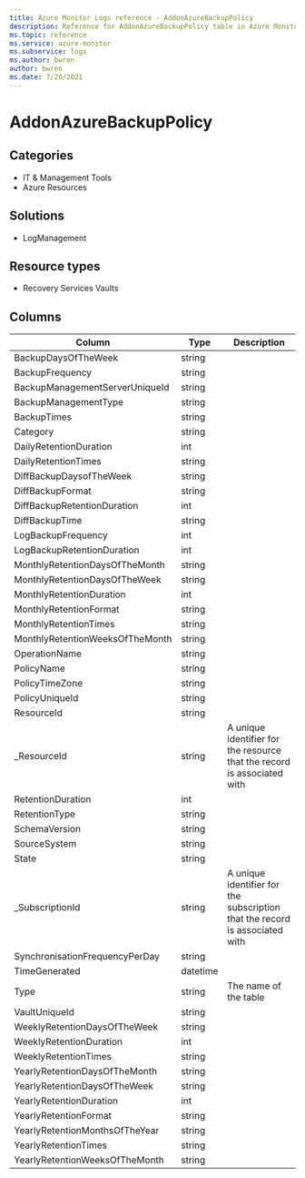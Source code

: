 ```yaml
---
title: Azure Monitor Logs reference - AddonAzureBackupPolicy
description: Reference for AddonAzureBackupPolicy table in Azure Monitor Logs.
ms.topic: reference
ms.service: azure-monitor
ms.subservice: logs
ms.author: bwren
author: bwren
ms.date: 7/20/2021
---
```


# AddonAzureBackupPolicy

 

## Categories

- IT & Management Tools
- Azure Resources
## Solutions

- LogManagement
## Resource types

- Recovery Services Vaults




## Columns

|Column|Type|Description|
|---|---|---|
|BackupDaysOfTheWeek|string||
|BackupFrequency|string||
|BackupManagementServerUniqueId|string||
|BackupManagementType|string||
|BackupTimes|string||
|Category|string||
|DailyRetentionDuration|int||
|DailyRetentionTimes|string||
|DiffBackupDaysofTheWeek|string||
|DiffBackupFormat|string||
|DiffBackupRetentionDuration|int||
|DiffBackupTime|string||
|LogBackupFrequency|int||
|LogBackupRetentionDuration|int||
|MonthlyRetentionDaysOfTheMonth|string||
|MonthlyRetentionDaysOfTheWeek|string||
|MonthlyRetentionDuration|int||
|MonthlyRetentionFormat|string||
|MonthlyRetentionTimes|string||
|MonthlyRetentionWeeksOfTheMonth|string||
|OperationName|string||
|PolicyName|string||
|PolicyTimeZone|string||
|PolicyUniqueId|string||
|ResourceId|string||
|_ResourceId|string|A unique identifier for the resource that the record is associated with|
|RetentionDuration|int||
|RetentionType|string||
|SchemaVersion|string||
|SourceSystem|string||
|State|string||
|_SubscriptionId|string|A unique identifier for the subscription that the record is associated with|
|SynchronisationFrequencyPerDay|string||
|TimeGenerated|datetime||
|Type|string|The name of the table|
|VaultUniqueId|string||
|WeeklyRetentionDaysOfTheWeek|string||
|WeeklyRetentionDuration|int||
|WeeklyRetentionTimes|string||
|YearlyRetentionDaysOfTheMonth|string||
|YearlyRetentionDaysOfTheWeek|string||
|YearlyRetentionDuration|int||
|YearlyRetentionFormat|string||
|YearlyRetentionMonthsOfTheYear|string||
|YearlyRetentionTimes|string||
|YearlyRetentionWeeksOfTheMonth|string||
